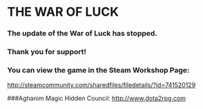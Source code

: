 THE WAR OF LUCK 
========
### The update of the War of Luck has stopped.
### Thank you for support!
### You can view the game in the Steam Workshop Page:
http://steamcommunity.com/sharedfiles/filedetails/?id=741520129 </br>

###Aghanim Magic Hidden Council:
http://www.dota2rpg.com</br>
